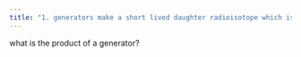 ```yaml
---
title: "1. generators make a short lived daughter radioisotope which is the devay product of a longer lived parent.  the generator is the physical device which is used to chemicallly separate the daughter and the parent  elution is the process in which the daughter is extracted from the generator&quot;milking the generator&quot;"
---
```

what is the product of a generator?

